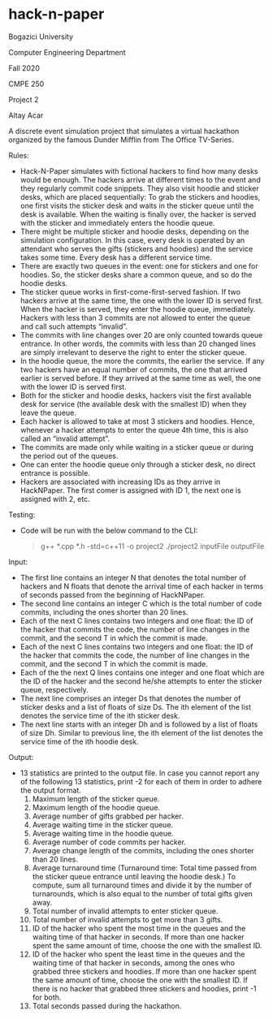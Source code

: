 # hack-n-paper

Bogazici University

Computer Engineering Department

Fall 2020

CMPE 250

Project 2

Altay Acar


A discrete event simulation project that simulates a virtual hackathon organized by the famous Dunder Mifflin from The Office TV-Series.

Rules:
- Hack-N-Paper simulates with fictional hackers to find how many desks would be enough. The hackers arrive at different times to the event and they regularly commit code snippets. They also visit hoodie and sticker desks, which are placed sequentially: To grab the stickers and hoodies, one first visits the sticker desk and waits in the sticker queue until the desk is available. When the waiting is finally over, the hacker is served with the sticker and immediately enters the hoodie queue.
- There might be multiple sticker and hoodie desks, depending on the simulation configuration. In this case, every desk is operated by an attendant who serves the gifts (stickers and hoodies) and the service takes some time. Every desk has a different service time.
- There are exactly two queues in the event: one for stickers and one for hoodies. So, the sticker desks share a common queue, and so do the hoodie desks.
- The sticker queue works in first-come-first-served fashion. If two hackers arrive at the same time, the one with the lower ID is served first. When the hacker is served, they enter the hoodie queue, immediately. Hackers with less than 3 commits are not allowed to enter the queue and call such attempts “invalid”.
- The commits with line changes over 20 are only counted towards queue entrance. In other words, the commits with less than 20 changed lines are simply irrelevant to deserve the right to enter the sticker queue.
- In the hoodie queue, the more the commits, the earlier the service. If any two hackers have an equal number of commits, the one that arrived earlier is served before. If they arrived at the same time as well, the one with the lower ID is served first.
- Both for the sticker and hoodie desks, hackers visit the first available desk for service (the available desk with the smallest ID) when they leave the queue.
- Each hacker is allowed to take at most 3 stickers and hoodies. Hence, whenever a hacker attempts to enter the queue 4th time, this is also called an “invalid attempt”.
- The commits are made only while waiting in a sticker queue or during the period out of the queues.
- One can enter the hoodie queue only through a sticker desk, no direct entrance is possible.
- Hackers are associated with increasing IDs as they arrive in HackNPaper. The first comer is assigned with ID 1, the next one is assigned with 2, etc.

Testing:
- Code will be run with the below command to the CLI:
  > g++ *.cpp *.h -std=c++11 -o project2
  > ./project2 inputFile outputFile

Input:
- The first line contains an integer N that denotes the total number of hackers and N floats that denote the arrival time of each hacker in terms of seconds passed from the beginning of HackNPaper.
- The second line contains an integer C which is the total number of code commits, including the ones shorter than 20 lines.
- Each of the next C lines contains two integers and one float: the ID of the hacker that commits the code, the number of line changes in the commit, and the second T in which the commit is made.
- Each of the next C lines contains two integers and one float: the ID of the hacker that commits the code, the number of line changes in the commit, and the second T in which the commit is made.
- Each of the the next Q lines contains one integer and one float which are the ID of the hacker and the second he/she attempts to enter the sticker queue, respectively.
- The next line comprises an integer Ds that denotes the number of sticker desks and a list of floats of size Ds. The ith element of the list denotes the service time of the ith sticker desk.
- The next line starts with an integer Dh and is followed by a list of floats of size Dh. Similar to previous line, the ith element of the list denotes the service time of the ith hoodie desk.

Output:
- 13 statistics are printed to the output file. In case you cannot report any of the following 13 statistics, print -2 for each of them in order to adhere the output format.
  1. Maximum length of the sticker queue.
  2. Maximum length of the hoodie queue.
  3. Average number of gifts grabbed per hacker.
  4. Average waiting time in the sticker queue.
  5. Average waiting time in the hoodie queue.
  6. Average number of code commits per hacker.
  7. Average change length of the commits, including the ones shorter than 20 lines.
  8. Average turnaround time (Turnaround time: Total time passed from the sticker queue entrance until leaving the hoodie desk.) To compute, sum all turnaround times and divide it by the number of turnarounds, which is also equal to the number of total gifts given away.
  9. Total number of invalid attempts to enter sticker queue.
  10. Total number of invalid attempts to get more than 3 gifts.
  11. ID of the hacker who spent the most time in the queues and the waiting time of that hacker in seconds. If more than one hacker spent the same amount of time, choose the one with the smallest ID.
  12. ID of the hacker who spent the least time in the queues and the waiting time of that hacker in seconds, among the ones who grabbed three stickers and hoodies. If more than one hacker spent the same amount of time, choose the one with the smallest ID. If there is no hacker that grabbed three stickers and hoodies, print -1 for both.
  13. Total seconds passed during the hackathon.
